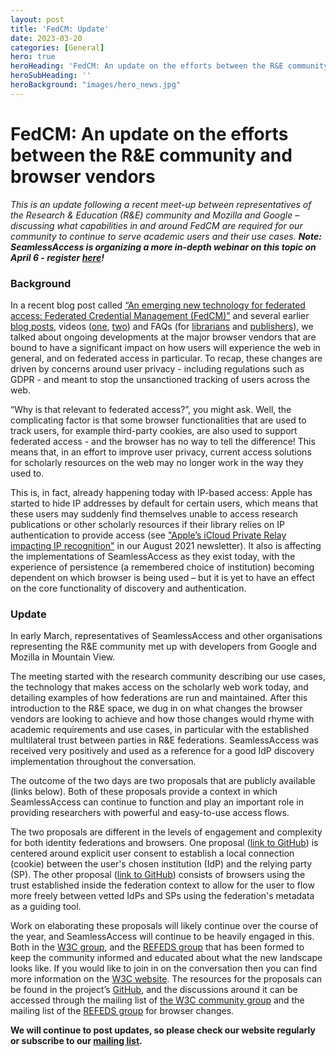 ```yaml
---
layout: post
title: 'FedCM: Update'
date: 2023-03-20
categories: [General]
hero: true
heroHeading: 'FedCM: An update on the efforts between the R&E community and browser vendors'
heroSubHeading: ''
heroBackground: "images/hero_news.jpg"
---
```



# FedCM: An update on the efforts between the R&E community and browser vendors 



_This is an update following a recent meet-up between representatives of the Research & Education (R&E) community and Mozilla and Google – discussing what capabilities in and around FedCM are required for our community to continue to serve academic users and their use cases.
**Note: SeamlessAccess is organizing a more in-depth webinar on this topic on April 6 - register [here](https://www.stm-assoc.org/events/seamlessaccess-stm-webinar/)!**_


<h3>Background</h3>

In a recent blog post called [“An emerging new technology for federated access: Federated Credential Management (FedCM)”](https://seamlessaccess.org/posts/2023-02-20-fedcm/) and several earlier
[blog posts](https://seamlessaccess.org/posts/2021-07-06-browserchanges/), videos ([one](https://www.stm-assoc.org/events/web-browsers-privacy-and-your-publishing-platform-webinar/), [two](https://www.youtube.com/watch?v=NQNQ_sRPzHc)) and FAQs (for [librarians](https://seamlessaccess.org/learning-center/browser-faq-librarians/) and [publishers](https://seamlessaccess.org/learning-center/browser-faq-publishers/)), we talked about ongoing developments at the major browser vendors that are bound to have a significant impact on how users will experience the web in general, and on federated access in particular. To recap, these changes are driven by concerns around user privacy - including regulations such as GDPR - and meant to stop the unsanctioned tracking of users across the web.

“Why is that relevant to federated access?”, you might ask. Well, the complicating factor is that some browser functionalities that are used to track users, for example third-party cookies, are also used to support federated access - and the browser has no way to tell the difference! This means that, in an effort to improve user privacy, current access solutions for scholarly resources on the web may no longer work in the way they used to.

This is, in fact, already happening today with IP-based access: Apple has started to hide IP addresses by default for certain users, which means that these users may suddenly find themselves unable to access research publications or other scholarly resources if their library relies on IP authentication to provide access (see ["Apple’s iCloud Private Relay impacting IP recognition"](https://seamlessaccess.org/posts/2021-09-03-aug2021newsletter/) in our August 2021 newsletter). It also is affecting the implementations of SeamlessAccess as they exist today, with the experience of persistence (a remembered choice of institution) becoming dependent  on which browser is being used – but it is yet to have an effect on the core functionality of discovery and authentication.


<h3>Update</h3>

In early March, representatives of SeamlessAccess and other organisations representing the R&E community met up with developers from Google and Mozilla in Mountain View.

The meeting started with the research community describing our use cases, the technology that makes access on the scholarly web work today, and detailing examples of how federations are run and maintained. After this introduction to the R&E space, we dug in on what changes the browser vendors are looking to achieve and how those changes would rhyme with academic requirements and use cases, in particular with the established multilateral trust between parties in R&E federations. SeamlessAccess was received very positively and used as a reference for a good IdP discovery implementation throughout the conversation.

The outcome of the two days are two proposals that are publicly available (links below). Both of these proposals provide a context in which SeamlessAccess can continue to function and play an important role in providing researchers with powerful and easy-to-use access flows.

The two proposals are different in the levels of engagement and complexity for both identity federations and browsers. One proposal ([link to GitHub](https://github.com/fedidcg/proposals/issues/4)) is centered around explicit user consent to establish a local connection (cookie) between the user's chosen institution (IdP) and the relying party (SP). The other proposal ([link to GitHub](https://github.com/fedidcg/proposals/issues/5)) consists of browsers using the trust established inside the federation context to allow for the user to flow more freely between vetted IdPs and SPs using the federation's metadata as a guiding tool.

Work on elaborating these proposals will likely continue over the course of the year, and SeamlessAccess will continue to be heavily engaged in this. Both in the [W3C group](https://www.w3.org/groups/cg/fed-id/), and the [REFEDS group](https://wiki.refeds.org/display/GROUPS/Browser+Changes+and+Federation) that has been formed to keep the community informed and educated about what the new landscape looks like.
If you would like to join in on the conversation then you can find more information on the [W3C website](https://www.w3.org/groups/cg/fed-id/). The resources for the proposals can be found in the project’s [GitHub](https://github.com/fedidcg), and the discussions around it can be accessed through the mailing list of [the W3C community group](https://www.w3.org/community/fed-id/) and the mailing list of the [REFEDS group](https://wiki.refeds.org/display/GROUPS/Browser+Changes+and+Federation) for browser changes.



**We will continue to post updates, so please check our website regularly or subscribe to our [mailing list](https://seamlessaccess.org/contact/).**
